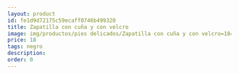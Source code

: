```yaml
---
layout: product
id: fe1d9d72175c59ecaff0746b499320
title: Zapatilla con cuña y con velcro
image: img/productos/pies delicados/Zapatilla con cuña y con velcro=18=negro.webp
price: 18
tags: negro
description: 
order: 0
---
```

